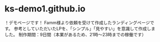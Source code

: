 # ks-demo1.github.io
！デモページです！
Famm様より依頼を受けて作成したランディングページです。
参考としていただいたLPを、「シンプル」「見やすい」を意識して作成しました。
制作期間：9日間（本業があるため、21時～23時までの稼働です）
